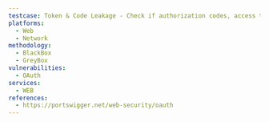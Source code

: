 ```yaml
---
testcase: Token & Code Leakage - Check if authorization codes, access tokens, or ID tokens can be sent to attacker-controlled URLs via redirect_uri, request_uri, or open redirects. Web (HTTP/HTTPS) service
platforms: 
  - Web
  - Network
methodology: 
  - BlackBox
  - GreyBox
vulnerabilities:
  - OAuth
services:
  - WEB
references:
  - https://portswigger.net/web-security/oauth
---
```

